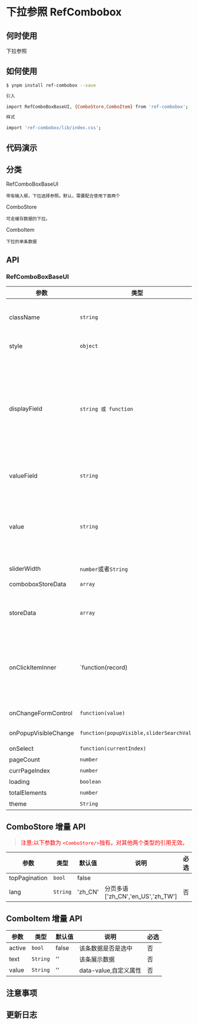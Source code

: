 # 下拉参照 RefCombobox

## 何时使用

下拉参照

## 如何使用

```sh
$ ynpm install ref-combobox --save

引入

import RefComboBoxBaseUI, {ComboStore,ComboItem} from 'ref-combobox';

样式

import 'ref-combobox/lib/index.css';

```

## 代码演示



## 分类

RefComboBoxBaseUI
    
    带有输入框，下拉选择参照。默认，需要配合使用下面两个

ComboStore
    
    可走缓存数据的下拉。

ComboItem
    
    下拉的单条数据

## API

### RefComboBoxBaseUI 

参数 | 类型 |默认值| 说明 | 必选
---|---|--- | --- | ---
className |`string`|空 | 参照class样式，作用于整个参照的样式，默认为空。 'ref-walsin-modal'特殊样式| 否
style| `object`|{} | 参照style样式，作用域整个参照最外层和下拉panel|否
displayField |<code>string 或 function</code>|'{refname}' |input中显示的内容的格式<br/>当为字符串时则会根据`{}`包裹的增则匹配替换。<br/>如：`{refname}`<br/>当为函数时则需自定义返回内容，参数为迭代已选择的记录。<br/>如：<br/>displayField: (record)=>  ${record.refname}-${record.refname}，是input展示value| 否如：`'人员姓名：{refname}，编号：{refcode}'`<br/>当为函数时则需自定义返回内容，参数为迭代已选择的记录。<br/>如：<br/>displayField: (record)=>  ${record.refname}-${record.refname}| 否
valueField |``string``|'refpk' |待提交的value的键。或者说指定真实数据的键。要求具有唯一性| 否
value| ``string``| 空 |带有input框参照的input默认值，展示形式配合displayField。格式必须符合`'{"refname":"初级-T1","refpk":"level1"}'`。refname和refpk必须有，refpk表示该条数据的键，应取valueFiled指定值|否
sliderWidth|`number`或者`String`| 'auto'| 下拉菜单的宽度|否
comboboxStoreData| `array` | [] | 下拉参照要展示dom集合，搭配<ComboItem>使用 | 否
storeData| `array` | [] | 下拉参照数据集合，不传入storeData会导致onClickItemInner不能返回对应的完整数据 | 否
onClickItemInner | `function(record)|function(value,displayValue,e)`| -- | 下拉选中，返回缓存的数据对应的数据。在没有传storeData情形下，不能返回完整数据，只能返回数据键值，展示值和event| 否
onChangeFormControl| `function(value)` | - | 输入框输入值回调，value是输入内容或者清空回调 | 否
onPopupVisibleChange| `function(popupVisible,sliderSearchVal)` | -| 下拉面板状态改变时回调函数| 否
onSelect| `function(currentIndex)` | - | 翻页回调，返回当前页面| 否
pageCount | `number` | 10 | 总页数 | 否
currPageIndex| `number` | 0 | 当前页码 | 否
loading | `boolean` | -- | 是否展示加载 | 否
totalElements | `number` | 0 | 总条数 | 否
theme| `String` | 'ref-red' | 参照主题 | 否

## ComboStore 增量 API

><span style="color: red; font-size: 15px;">注意:以下参数为 `<ComboStore/>`独有。对其他两个类型的引用无效。</span>

参数 | 类型 |默认值| 说明 | 必选
---|---|--- | --- | ---
topPagination| `bool`| false
lang| `String`| 'zh_CN'| 分页多语['zh_CN','en_US','zh_TW']| 否



## ComboItem 增量 API

参数 | 类型 |默认值| 说明 | 必选
---|---|--- | --- | ---
active| `bool`| false | 该条数据是否是选中 | 否
text| `String`| ''| 该条展示数据 | 否
value | `String`| ''| data-value,自定义属性 | 否


## 注意事项

## 更新日志
